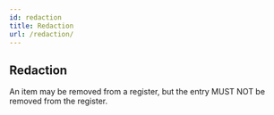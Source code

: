 ```yaml
---
id: redaction
title: Redaction
url: /redaction/
---
```


## Redaction

An item may be removed from a register, but the entry MUST NOT be removed from the register.


